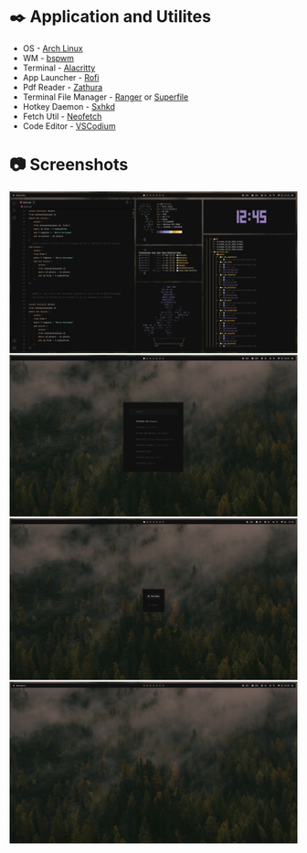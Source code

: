 # ✒️ Application and Utilites
- OS - [Arch Linux](https://wiki.archlinux.org)
- WM - [bspwm](https://github.com/baskerville/bspwm)
- Terminal - [Alacritty](https://github.com/alacritty/alacritty)
- App Launcher - [Rofi](https://github.com/davatorium/rofi)
- Pdf Reader - [Zathura](https://github.com/pwmt/zathura)
- Terminal File Manager - [Ranger](https://github.com/ranger/ranger) or [Superfile](https://github.com/yorukot/superfile)
- Hotkey Daemon - [Sxhkd](https://github.com/baskerville/sxhkd)
- Fetch Util - [Neofetch](https://github.com/dylanaraps/neofetch)
- Code Editor - [VSCodium](https://vscodium.com/)

# 📷 Screenshots 
![](https://github.com/6eero/Dotfiles/blob/main/arch-bspwm/Screenshots/1.png)
![](https://github.com/6eero/Dotfiles/blob/main/arch-bspwm/Screenshots/2.png)
![](https://github.com/6eero/Dotfiles/blob/main/arch-bspwm/Screenshots/3.png)
![](https://github.com/6eero/Dotfiles/blob/main/arch-bspwm/Screenshots/4.png)